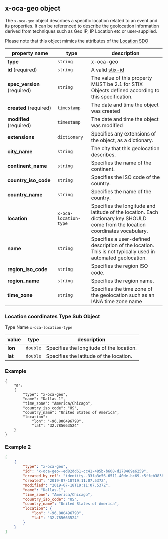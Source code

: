 ## x-oca-geo object
The `x-oca-geo` object describes a specific location related to an event and its properties.
It can be referenced to describe the geolocation information derived from techniques such as Geo IP, IP Location etc or user-supplied.

Please note that this object mimics the attributes of the [Location SDO](https://docs.oasis-open.org/cti/stix/v2.1/os/stix-v2.1-os.html#_th8nitr8jb4k)

| **property name** | **type** | **description** |
|--|--|--|
| **type** | `string` | x-oca-geo |
| **id** (required) | `string` | A valid [stix-id](https://docs.oasis-open.org/cti/stix/v2.1/os/stix-v2.1-os.html#_64yvzeku5a5c) |
| **spec_version** (required) | `string` | The value of this property MUST be 2.1 for STIX Objects defined according to this specification. |
| **created** (required) | `timestamp` | The date and time the object was created |
| **modified** (required) | `timestamp` | The date and time the object was modified |
| **extensions** | `dictionary` | Specifies any extensions of the object, as a dictionary. |
| **city_name** | `string` | The city that this geolocation describes. |
| **continent_name** |`string`| Specifies the name of the continent.  |
| **country_iso_code** |`string`| Specifies the ISO code of the country.  |
| **country_name** |`string`| Specifies the name of the country.|
| **location** |`x-oca-location-type`| Specifies the longitude and latitude of the location. Each dictionary key SHOULD come from the location coordinates vocabulary. |
| **name** |`string`| Specifies a user-defined description of the location. This is not typically used in automated geolocation. |
| **region_iso_code** |`string`| Specifies the region ISO code. |
| **region_name** |`string`| Specifies the region name. |
| **time_zone** |`string`| Specifies the time zone of the geolocation such as an IANA time zone name |

### Location coordinates Type Sub Object

Type Name `x-oca-location-type`

| value | type | description |
|--|--|--|
| **lon** | `double` | Specifies the longitude of the location. |
| **lat** | `double` | Specifies the latitude of the location. |

### Example

    {
	    "0":
	    {
	        "type": "x-oca-geo",
	        "name": "Dallas-1",
			"time_zone": "America/Chicago",
			"country_iso_code": "US",
			"country_name": "United States of America",
			"location":
				"lon": "-96.800496798",
				"lat": "32.785663524"
	    }
    }



### Example 2
```json
[
    {
        "type": "x-oca-geo",
        "id": "x-oca-geo--ed82dd61-cc41-485b-b608-d278469e6259",
        "created_by_ref": "identity--33fa3e56-6511-40de-bc69-c5ffeb3838f9",
        "created": "2019-07-18T19:11:07.537Z",
        "modified": "2019-07-18T19:11:07.537Z",
        "name": "Dallas-1",
        "time_zone": "America/Chicago",
        "country_iso_code": "US",
        "country_name": "United States of America",
        "location": {
            "lon": "-96.800496798",
            "lat": "32.785663524"
        }
    }
]
```

